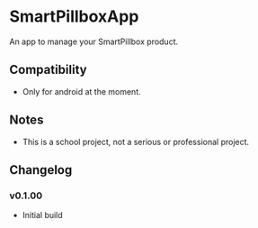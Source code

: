 # SmartPillboxApp
An app to manage your SmartPillbox product.

## Compatibility
- Only for android at the moment.

## Notes
- This is a school project, not a serious or professional project.

## Changelog
### v0.1.00
- Initial build